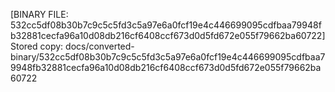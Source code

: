 [BINARY FILE: 532cc5df08b30b7c9c5c5fd3c5a97e6a0fcf19e4c446699095cdfbaa79948fb32881cecfa96a10d08db216cf6408ccf673d0d5fd672e055f79662ba60722]
Stored copy: docs/converted-binary/532cc5df08b30b7c9c5c5fd3c5a97e6a0fcf19e4c446699095cdfbaa79948fb32881cecfa96a10d08db216cf6408ccf673d0d5fd672e055f79662ba60722
